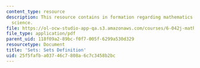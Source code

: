 ```yaml
---
content_type: resource
description: This resource contains in formation regarding mathematics for computer
  science.
file: https://ol-ocw-studio-app-qa.s3.amazonaws.com/courses/6-042j-mathematics-for-computer-science-spring-2015/25f5fafba03746c7808a6c7c3458b2bc_MIT6_042JS16_SetsDefinit.pdf
file_type: application/pdf
parent_uid: 118f09a2-89bc-f0f7-005f-6299a530d329
resourcetype: Document
title: 'Sets: Sets Definition'
uid: 25f5fafb-a037-46c7-808a-6c7c3458b2bc
---
```

